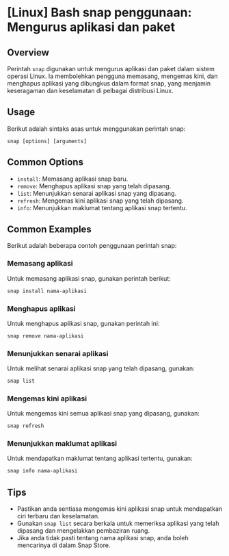 # [Linux] Bash snap penggunaan: Mengurus aplikasi dan paket

## Overview
Perintah `snap` digunakan untuk mengurus aplikasi dan paket dalam sistem operasi Linux. Ia membolehkan pengguna memasang, mengemas kini, dan menghapus aplikasi yang dibungkus dalam format snap, yang menjamin keseragaman dan keselamatan di pelbagai distribusi Linux.

## Usage
Berikut adalah sintaks asas untuk menggunakan perintah snap:

```
snap [options] [arguments]
```

## Common Options
- `install`: Memasang aplikasi snap baru.
- `remove`: Menghapus aplikasi snap yang telah dipasang.
- `list`: Menunjukkan senarai aplikasi snap yang dipasang.
- `refresh`: Mengemas kini aplikasi snap yang telah dipasang.
- `info`: Menunjukkan maklumat tentang aplikasi snap tertentu.

## Common Examples
Berikut adalah beberapa contoh penggunaan perintah snap:

### Memasang aplikasi
Untuk memasang aplikasi snap, gunakan perintah berikut:
```bash
snap install nama-aplikasi
```

### Menghapus aplikasi
Untuk menghapus aplikasi snap, gunakan perintah ini:
```bash
snap remove nama-aplikasi
```

### Menunjukkan senarai aplikasi
Untuk melihat senarai aplikasi snap yang telah dipasang, gunakan:
```bash
snap list
```

### Mengemas kini aplikasi
Untuk mengemas kini semua aplikasi snap yang dipasang, gunakan:
```bash
snap refresh
```

### Menunjukkan maklumat aplikasi
Untuk mendapatkan maklumat tentang aplikasi tertentu, gunakan:
```bash
snap info nama-aplikasi
```

## Tips
- Pastikan anda sentiasa mengemas kini aplikasi snap untuk mendapatkan ciri terbaru dan keselamatan.
- Gunakan `snap list` secara berkala untuk memeriksa aplikasi yang telah dipasang dan mengelakkan pembaziran ruang.
- Jika anda tidak pasti tentang nama aplikasi snap, anda boleh mencarinya di dalam Snap Store.